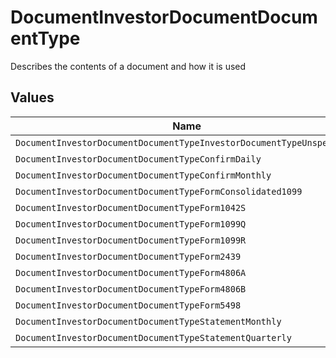# DocumentInvestorDocumentDocumentType

Describes the contents of a document and how it is used


## Values

| Name                                                                  | Value                                                                 |
| --------------------------------------------------------------------- | --------------------------------------------------------------------- |
| `DocumentInvestorDocumentDocumentTypeInvestorDocumentTypeUnspecified` | INVESTOR_DOCUMENT_TYPE_UNSPECIFIED                                    |
| `DocumentInvestorDocumentDocumentTypeConfirmDaily`                    | CONFIRM_DAILY                                                         |
| `DocumentInvestorDocumentDocumentTypeConfirmMonthly`                  | CONFIRM_MONTHLY                                                       |
| `DocumentInvestorDocumentDocumentTypeFormConsolidated1099`            | FORM_CONSOLIDATED_1099                                                |
| `DocumentInvestorDocumentDocumentTypeForm1042S`                       | FORM_1042_S                                                           |
| `DocumentInvestorDocumentDocumentTypeForm1099Q`                       | FORM_1099_Q                                                           |
| `DocumentInvestorDocumentDocumentTypeForm1099R`                       | FORM_1099_R                                                           |
| `DocumentInvestorDocumentDocumentTypeForm2439`                        | FORM_2439                                                             |
| `DocumentInvestorDocumentDocumentTypeForm4806A`                       | FORM_480_6A                                                           |
| `DocumentInvestorDocumentDocumentTypeForm4806B`                       | FORM_480_6B                                                           |
| `DocumentInvestorDocumentDocumentTypeForm5498`                        | FORM_5498                                                             |
| `DocumentInvestorDocumentDocumentTypeStatementMonthly`                | STATEMENT_MONTHLY                                                     |
| `DocumentInvestorDocumentDocumentTypeStatementQuarterly`              | STATEMENT_QUARTERLY                                                   |